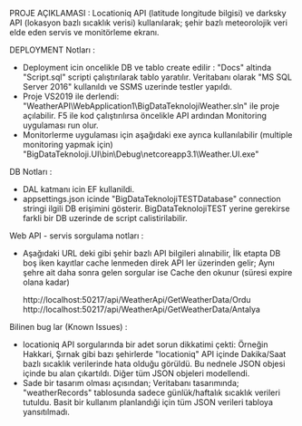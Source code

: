 PROJE AÇIKLAMASI :
Locationiq API (latitude longitude bilgisi) ve darksky API (lokasyon bazlı sıcaklık verisi) kullanılarak;
şehir bazlı meteorolojik veri elde eden servis ve monitörleme ekranı.


DEPLOYMENT Notları :
- Deployment icin oncelikle DB ve tablo create edilir :
  "Docs"  altinda "Script.sql"  scripti çalıştırılarak tablo yaratılır. 
  Veritabanı olarak "MS SQL Server 2016" kullanıldı ve SSMS uzerinde testler yapıldı.
- Proje VS2019 ile derlendi: 
  "WeatherAPI\WebApplication1\BigDataTeknolojiWeather.sln" ile proje açılabilir.
  F5 ile kod çalıştırılırsa öncelikle API ardından Monitoring uygulaması run olur.
- Monitorlerme uygulaması için aşağıdaki exe ayrıca kullanılabilir (multiple monitoring yapmak için)
  "BigDataTeknoloji.UI\bin\Debug\netcoreapp3.1\Weather.UI.exe"

DB Notları :
- DAL katmanı icin EF kullanildi.
- appsettings.json  icinde "BigDataTeknolojiTESTDatabase"  connection stringi ilgili DB erişimini gösterir.
  BigDataTeknolojiTEST  yerine gerekirse farkli bir DB uzerinde de script calistirilabilir.


Web API - servis sorgulama notları :
- Aşağıdaki URL deki gibi  şehir bazlı API bilgileri alınabilir, 
  İlk etapta DB boş iken kayıtlar cache lenmeden direk API ler üzerinden gelir;
  Aynı şehre ait daha sonra gelen sorgular ise Cache den okunur (süresi expire olana kadar)
  
  http://localhost:50217/api/WeatherApi/GetWeatherData/Ordu
  http://localhost:50217/api/WeatherApi/GetWeatherData/Antalya
  

Bilinen bug lar (Known Issues)  :
- locationiq API sorgularında bir adet sorun dikkatimi çekti:
  Örneğin Hakkari, Şırnak gibi bazı şehirlerde "locationiq" API içinde Dakika/Saat bazlı sıcaklık verilerinde hata olduğu görüldü.
  Bu nednele JSON objesi içinde bu alan çıkartıldı.  Diğer tüm JSON objeleri modellendi. 
- Sade bir tasarım olması açısından; 
  Veritabanı tasarımında; "weatherRecords" tablosunda sadece günlük/haftalık sıcaklık verileri tutuldu.
  Basit bir kullanım planlandıği için tüm JSON verileri tabloya yansıtılmadı.

